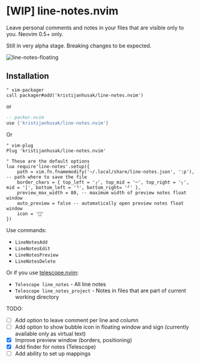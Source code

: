 # [WIP] line-notes.nvim

Leave personal comments and notes in your files that are visible only to you. Neovim 0.5+ only.

Still in very alpha stage. Breaking changes to be expected.

![line-notes-floating](https://user-images.githubusercontent.com/1782860/107988352-16b87480-6fd0-11eb-9d85-b09bb2c8c942.gif)

## Installation
```vim
" vim-packager
call packager#add('kristijanhusak/line-notes.nvim')
```

or

```lua
-- packer.nvim
use {'kristijanhusak/line-notes.nvim'}
```

Or

```vim
" vim-plug
Plug 'kristijanhusak/line-notes.nvim'
```

```vim
" These are the default options
lua require'line-notes'.setup({
	path = vim.fn.fnamemodify('~/.local/share/line-notes.json', ':p'), -- path where to save the file
	border_chars = { top_left = '╭', top_mid = '─', top_right = '╮', mid = '│', bottom_left = '╰', bottom_right= '╯' },
	preview_max_width = 80, -- maximum width of preview notes float window
	auto_preview = false -- automatically open preview notes float window
	icon = ''
})
```

Use commands:
* `LineNotesAdd`
* `LineNotesEdit`
* `LineNotesPreview`
* `LineNotesDelete`

Or if you use [telescope.nvim](https://github.com/nvim-telescope/telescope.nvim):
* `Telescope line_notes` - All line notes
* `Telescope line_notes_project` - Notes in files that are part of current working directory

TODO:
* [ ] Add option to leave comment per line and column
* [ ] Add option to show bubble icon in floating window and sign (currently available only as virtual text)
* [x] Improve preview window (borders, positioning)
* [x] Add finder for notes (Telescope)
* [ ] Add ability to set up mappings

